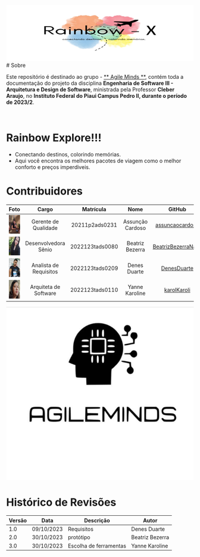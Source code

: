 <img src="./img/Rain.jpg" width="700" height="150">
# Sobre

Este repositório é destinado ao grupo - [** Agile Minds **](https://github.com/karolKaroli/Rainbow-Explore.git), contém toda a documentação do   projeto da disciplina **Engenharia de Software III - Arquitetura e Design de Software**, ministrada pela Professor **Cleber Araujo**, no **Instituto Federal do Piaui Campus Pedro II, durante o período de 2023/2**.

<br />

# Rainbow Explore!!!
- Conectando destinos, colorindo memórias.
- Aqui você encontra os melhores pacotes de viagem como o melhor conforto e preços imperdiveis.


# Contribuidores

|Foto |Cargo| Matrícula | Nome | GitHub | E-mail|
|:--:|:--:|:--:|:--:|:--:|:--:|
|<img src="./img/assuncao.jpg" width="50" height="50">| Gerente de Qualidade | 20211p2ads0231 | Assunção Cardoso | [assuncaocardoso ](https://github.com/assuncaocardoso) |caped.20211p2ads0231@aluno.ifpi.edu.br|
|<img src="./img/Beatriz.jpg" width="50" height="50">| Desenvolvedora Sênio |2022123tads0080 | Beatriz Bezerra | [BeatrizBezerraNasc ](https://github.com/BeatrizBezerraNasc) |caped.2022123tads0080@aluno.ifpi.edu.br|
|<img src="./img/Denes.jpeg" width="50" height="50">| Analista de Requisitos |2022123tads0209 | Denes Duarte | [DenesDuarte ](https://github.com/DenesDuarte)|denesduarte.2016@gmail.com|
|<img src="./img/Karol.jpg" width="50" height="50">| Arquiteta de Software |2022123tads0110 | Yanne Karoline | [karolKaroli ](https://github.com/karolKaroli)|caped.2022123tads0110@aluno.ifpi.edu.br|

<img src="img/Agileminds.jpeg">

# Histórico de Revisões
|Versão | Data | Descrição | Autor | 
|-----|-----------|------|--------|
| 1.0  | 09/10/2023 | Requisitos | Denes Duarte |
| 2.0  | 30/10/2023 | protótipo | Beatriz Bezerra |
| 3.0  | 30/10/2023 | Escolha de ferramentas | Yanne Karoline |

